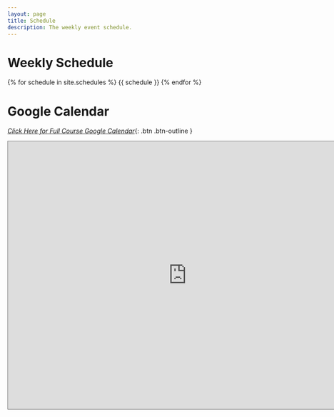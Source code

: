 ```yaml
---
layout: page
title: Schedule
description: The weekly event schedule.
---
```



# Weekly Schedule


{% for schedule in site.schedules %}
{{ schedule }}
{% endfor %}

# Google Calendar

[_Click Here for Full Course Google Calendar_](https://calendar.google.com/calendar/u/0?cid=Y19nN2Y5cjBiNDZqbXUxNnJxbG92N2llN29xa0Bncm91cC5jYWxlbmRhci5nb29nbGUuY29t ){: .btn .btn-outline }


<iframe src="https://calendar.google.com/calendar/embed?height=600&wkst=1&bgcolor=%23cae5e6&ctz=America%2FLos_Angeles&showNav=1&showCalendars=0&showPrint=0&showTabs=1&title=CS160%20Summer%202022%20Course%20Calendar&mode=WEEK&src=Y19nN2Y5cjBiNDZqbXUxNnJxbG92N2llN29xa0Bncm91cC5jYWxlbmRhci5nb29nbGUuY29t&color=%23009688" style="border:solid 1px #777" width="800" height="600" frameborder="0" scrolling="no"></iframe>
